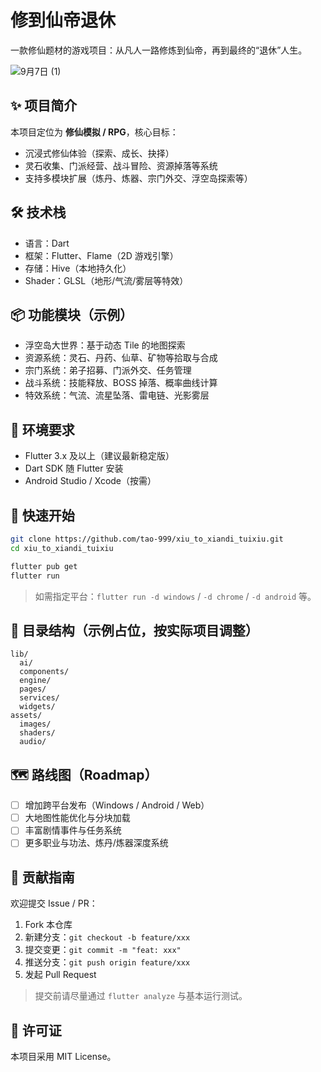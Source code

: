 # 修到仙帝退休

一款修仙题材的游戏项目：从凡人一路修炼到仙帝，再到最终的“退休”人生。

![9月7日 (1)](https://github.com/user-attachments/assets/15c87f9a-762a-404c-be1f-eb58c8281b72)

## ✨ 项目简介

本项目定位为 **修仙模拟 / RPG**，核心目标：
- 沉浸式修仙体验（探索、成长、抉择）
- 灵石收集、门派经营、战斗冒险、资源掉落等系统
- 支持多模块扩展（炼丹、炼器、宗门外交、浮空岛探索等）

## 🛠 技术栈
- 语言：Dart
- 框架：Flutter、Flame（2D 游戏引擎）
- 存储：Hive（本地持久化）
- Shader：GLSL（地形/气流/雾层等特效）

## 📦 功能模块（示例）
- 浮空岛大世界：基于动态 Tile 的地图探索
- 资源系统：灵石、丹药、仙草、矿物等拾取与合成
- 宗门系统：弟子招募、门派外交、任务管理
- 战斗系统：技能释放、BOSS 掉落、概率曲线计算
- 特效系统：气流、流星坠落、雷电链、光影雾层

## 🔧 环境要求
- Flutter 3.x 及以上（建议最新稳定版）
- Dart SDK 随 Flutter 安装
- Android Studio / Xcode（按需）

## 🚀 快速开始
```bash
git clone https://github.com/tao-999/xiu_to_xiandi_tuixiu.git
cd xiu_to_xiandi_tuixiu

flutter pub get
flutter run
```

> 如需指定平台：`flutter run -d windows` / `-d chrome` / `-d android` 等。

## 📁 目录结构（示例占位，按实际项目调整）
```
lib/
  ai/
  components/
  engine/
  pages/
  services/
  widgets/
assets/
  images/
  shaders/
  audio/
```

## 🗺 路线图（Roadmap）
- [ ] 增加跨平台发布（Windows / Android / Web）
- [ ] 大地图性能优化与分块加载
- [ ] 丰富剧情事件与任务系统
- [ ] 更多职业与功法、炼丹/炼器深度系统

## 🤝 贡献指南
欢迎提交 Issue / PR：
1. Fork 本仓库
2. 新建分支：`git checkout -b feature/xxx`
3. 提交变更：`git commit -m "feat: xxx"`
4. 推送分支：`git push origin feature/xxx`
5. 发起 Pull Request

> 提交前请尽量通过 `flutter analyze` 与基本运行测试。

## 📜 许可证
本项目采用 MIT License。
